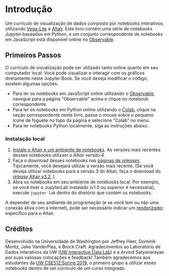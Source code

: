 # Introdução

Um currículo de visualização de dados composto por notebooks interativos, utilizando [Vega-Lite](https://vega.github.io/vega-lite/) e [Altair](https://altair-viz.github.io/). Este livro contém uma série de notebooks Jupyter baseados em Python, e um conjunto correspondente de notebooks em JavaScript está disponível online no [Observable](https://observablehq.com/@uwdata/data-visualization-curriculum).

## Primeiros Passos

O currículo de visualização pode ser utilizado tanto online quanto em seu computador local. Você pode visualizar e interagir com os gráficos diretamente neste Jupyter Book. Se você deseja modificar o código, existem algumas opções:

- Para ler os notebooks em JavaScript online utilizando o [Observable](https://observablehq.com/), navegue para a página "Observable" acima e clique no notebook correspondente.
- Para ler os notebooks em Python online utilizando o [Colab](https://colab.research.google.com/), clique na seção correspondente neste livro, passe o mouse sobre o pequeno ícone de foguete no topo da página e selecione "Colab" no menu.
- Para ler notebooks Python localmente, siga as instruções abaixo.

### Instalação local

1. [Instale o Altair e um ambiente de notebooks](https://altair-viz.github.io/getting_started/installation.html). As versões mais recentes desses notebooks utilizam o _Altair versão 4_.
2. Faça o download desses notebooks nas [páginas de _releases_](https://github.com/uwdata/visualization-curriculum/releases). Tipicamente, você desejará utilizar a versão mais recente. (Se você deseja utilizar notebooks para a versão 3 do Altair, faça o download do [_release_ Altair v3.2 ](https://github.com/uwdata/visualization-curriculum/releases/tag/altair-v3).)
3. Abra os notebooks em seu ambiente de notebooks local. Por exemplo, se você tiver o JupyterLab instalado (v1.0 ou superior é necessária), execute `jupyter lab` dentro do diretório que contém os notebooks.

A depender de seu ambiente de programação (e se você tem ou não uma conexão ativa com a internet), pode ser necessário indicar um [renderizador](https://altair-viz.github.io/user_guide/display_frontends.html) específico para o Altair.

## Créditos

Desenvolvido na Universidade de Washington por Jeffrey Heer, Dominik Moritz, Jake VanderPlas, e Brock Craft. Agradecimentos ao Laboratório de Dados Interativos da UW ([UW Interactive Data Lab](https://idl.cs.washington.edu/)) e a Arvind Satyanarayan por suas valiosas colocações e feedback! Também agradecemos aos estudantes da [UW CSE512 Spring 2019](https://courses.cs.washington.edu/courses/cse512/19sp/), o primeiro grupo a utilizar esses notebooks dentro de um currículo de um curso integrado.
